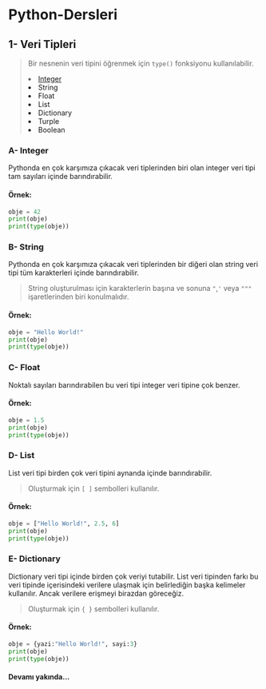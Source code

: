 # Python-Dersleri


## 1- Veri Tipleri

> Bir nesnenin veri tipini öğrenmek için <code>type()</code> fonksiyonu kullanılabilir.
<a href="#"><li>Integer</li></a>
<a><li>String</li></a>
<a><li>Float</li></a>
<a><li>List</li></a>
<a><li>Dictionary</li></a>
<a><li>Turple</li></a>
<a><li>Boolean</li></a>

### A- Integer
Pythonda en çok karşımıza çıkacak veri tiplerinden biri olan integer veri tipi tam sayıları içinde barındırabilir.

#### Örnek:
```python
obje = 42
print(obje)
print(type(obje))
```

### B- String
Pythonda en çok karşımıza çıkacak veri tiplerinden bir diğeri olan string veri tipi tüm karakterleri içinde barındırabilir.
> String oluşturulması için karakterlerin başına ve sonuna <code>"</code>,<code>'</code> veya <code>"""</code> işaretlerinden biri konulmalıdır.

#### Örnek:
```python
obje = "Hello World!"
print(obje)
print(type(obje))
```


### C- Float
Noktalı sayıları barındırabilen bu veri tipi integer veri tipine çok benzer.

#### Örnek:
```python
obje = 1.5
print(obje)
print(type(obje))
```

### D- List
List veri tipi birden çok veri tipini aynanda içinde barındırabilir.
> Oluşturmak için <code>[ ]</code> sembolleri kullanılır.

#### Örnek:
```python
obje = ["Hello World!", 2.5, 6]
print(obje)
print(type(obje))
```

### E- Dictionary
Dictionary veri tipi içinde birden çok veriyi tutabilir. List veri tipinden farkı bu veri tipinde içerisindeki verilere ulaşmak için belirlediğin başka kelimeler kullanılır. Ancak verilere erişmeyi birazdan göreceğiz.
> Oluşturmak için <code>{ }</code> sembolleri kullanılır.

#### Örnek:
```python
obje = {yazi:"Hello World!", sayi:3}
print(obje)
print(type(obje))
```
#### Devamı yakında...
